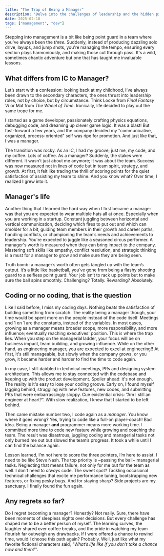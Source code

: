 ```yaml
---
title: "The Trap of Being a Manager"
description: "Delve into the challenges of leadership and the hidden pitfalls of management. Gain insights and practical tips to avoid common managerial traps and thrive."
date: 2025-02-18
tags: ["management", "dev"]
---
```


Stepping into management is a bit like being point guard in a team where you've always been the *three*. Suddenly, instead of producing dazzling solo drive, layups, and jump shots, you're managing the tempo, ensuring every section plays harmoniously, and making those cut through pass. It's a wild, sometimes chaotic adventure but one that has taught me invaluable lessons.

## What differs from IC to Manager?

Let’s start with a confession: looking back at my childhood, I’ve always been drawn to the secondary characters, the ones thrust into leadership roles, not by choice, but by circumstance. Think Locke from *Final Fantasy VI* or Mat from *The Wheel of Time*. Ironically, life decided to play out the same trope for me.

I started as a game developer, passionately crafting physics equations, debugging code, and dreaming up clever game logic. It was a blast! But fast-forward a few years, and the company decided my "communicative, organized, process-oriented" self was ripe for promotion. And just like that, I was a manager.

The transition was rocky. As an IC, I had my groove; just me, my code, and my coffee. Lots of coffee. As a manager? Suddenly, the stakes were different. It wasn't just about me anymore; it was about the team. Success was now measured not in lines of code but in team spirit, strategy, and growth. At first, it felt like trading the thrill of scoring points for the quiet satisfaction of assisting my team to shine. And you know what? Over time, I realized I grew into it.

## Manager's life

Another thing that I learned the hard way when I first became a manager was that you are expected to wear multiple hats all at once.
Especially when you are working in a startup. Constant juggling between horizontal and vertical communication, deciding which fires to put out and which can smolder for a bit, guiding team members in their growth and career paths, handling conflicts, or championing the team’s needs and achievements to leadership. You're expected to juggle like a seasoned circus performer.
A manager's worth is measured when they can bring impact to the company. Mastering soft skills like empathy, conflict resolution, and strategic thinking is a must for a manager to grow and make sure they are being seen.

Truth bomb: a manager’s worth often gets tangled up with the team’s output. It’s a little like basketball, you’ve gone from being a flashy shooting guard to a selfless point guard. Your job isn’t to rack up points but to make sure the ball spins smoothly.
Challenging? Totally. Rewarding? Absolutely.

## Coding or no coding, that is the question

Like I said before, I miss my coding days. Nothing beats the satisfaction of building something from scratch. The reality being a manager though, your time would be spent more on the people instead of the code itself. Meetings and 1 on 1 are the constants, instead of the variables.
In most cases, growing as a manager means broader scope, more responsibility, and more influence; eventually reaching executives' position. This is where the trap lies. When you step on the managerial ladder, your focus will be on business impact, team building, and growing influence. While on the other hand, as engineering manager, you are expected to excel at engineering!! At first, it's still manageable, but slowly when the company grows, or you grow, it became harder and harder to find the time to code again.

In my case, I still dabbled in technical meetings, PRs and designing system architecture. This allows me to stay connected with the codebase and keeping up with the product development. Spoiler ahead: it's not enough. The reality is it's easy to lose your coding groove. Early on, I found myself lagging behind, struggling with new features, new codes, and submitting PRs that were embarrassingly sloppy. Cue existential crisis: “Am I still an engineer at heart?”. With slow realization, I knew that I started to be left behind.

Then came mistake number two, I code again as a *manager*. You know where it goes wrong? Yes, trying to code like a full-on player-coach! Bad idea. Being a manager **and** programmer means more working time. I committed more time to code new feature while growing and coaching the team. The result was disastrous, juggling coding and managerial tasks not only burned me out but slowed the team’s progress. It took a while until I can find the balance again.

Lesson learned, I’m not here to score the three pointers, I’m here to assist. I need to be like Steve Nash. The top priority is ~passing the ball~ managerial tasks. Neglecting that means failure, not only for me but for the team as well. I don't need to *always* code. The sweet spot? Tackling occasional technical challenges that excite me performance tuning, bootstrapping new features, or fixing pesky bugs. And for staying sharp? Side projects are my sanctuary. I finally found the fun again.

## Any regrets so far?

Do I regret becoming a manager? Honestly? Not really. Sure, there have been moments of sleepless nights over decisions. But every challenge has shaped me to be a better person of myself. The learning curves, the laughter shared over coffee breaks, and the pride in watching my team flourish far outweigh any drawbacks. If I were offered a chance to rewind time, would I choose this path again? Probably. Well, just like what my favorite fictional characters said, *"What’s life like if you don’t take a chance now and then?"*.
